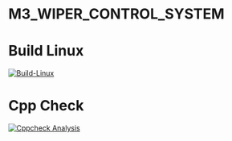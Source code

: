 # M3_WIPER_CONTROL_SYSTEM

# Build Linux 

[![Build-Linux](https://github.com/Chandana-R30/M3_WIPER_CONTROL_SYSTEM/actions/workflows/build%20linux.yml/badge.svg)](https://github.com/Chandana-R30/M3_WIPER_CONTROL_SYSTEM/actions/workflows/build%20linux.yml)

# Cpp Check

[![Cppcheck Analysis](https://github.com/Chandana-R30/M3_WIPER_CONTROL_SYSTEM/actions/workflows/cpp%20check.yml/badge.svg)](https://github.com/Chandana-R30/M3_WIPER_CONTROL_SYSTEM/actions/workflows/cpp%20check.yml)
